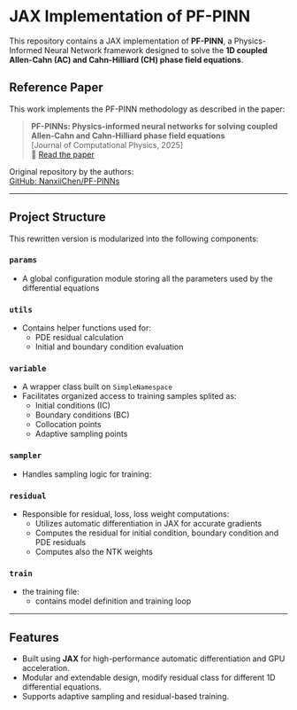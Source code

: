 # JAX Implementation of PF-PINN

This repository contains a JAX implementation of **PF-PINN**, a Physics-Informed Neural Network framework designed to solve the **1D coupled Allen-Cahn (AC) and Cahn-Hilliard (CH) phase field equations**.

## Reference Paper

This work implements the PF-PINN methodology as described in the paper:

> **PF-PINNs: Physics-informed neural networks for solving coupled Allen-Cahn and Cahn-Hilliard phase field equations**  
> [Journal of Computational Physics, 2025]  
> 📎 [Read the paper](https://www.sciencedirect.com/science/article/pii/S0021999125001263)

Original repository by the authors:  
[GitHub: NanxiiChen/PF-PINNs](https://github.com/NanxiiChen/PF-PINNs/tree/main)

---

## Project Structure

This rewritten version is modularized into the following components:

### `params`
- A global configuration module storing all the parameters used by the differential equations
  
### `utils`
- Contains helper functions used for:
  - PDE residual calculation
  - Initial and boundary condition evaluation

### `variable`
- A wrapper class built on `SimpleNamespace`
- Facilitates organized access to training samples splited as:
  - Initial conditions (IC)
  - Boundary conditions (BC)
  - Collocation points
  - Adaptive sampling points

### `sampler`
- Handles sampling logic for training:

### `residual`
- Responsible for residual, loss, loss weight computations:
  - Utilizes automatic differentiation in JAX for accurate gradients 
  - Computes the residual for initial condition, boundary condition and PDE residuals
  - Computes also the NTK weights

### `train`
- the training file:
  - contains model definition and training loop
---

## Features

- Built using **JAX** for high-performance automatic differentiation and GPU acceleration.
- Modular and extendable design, modify residual class for different 1D differential equations.
- Supports adaptive sampling and residual-based training.
